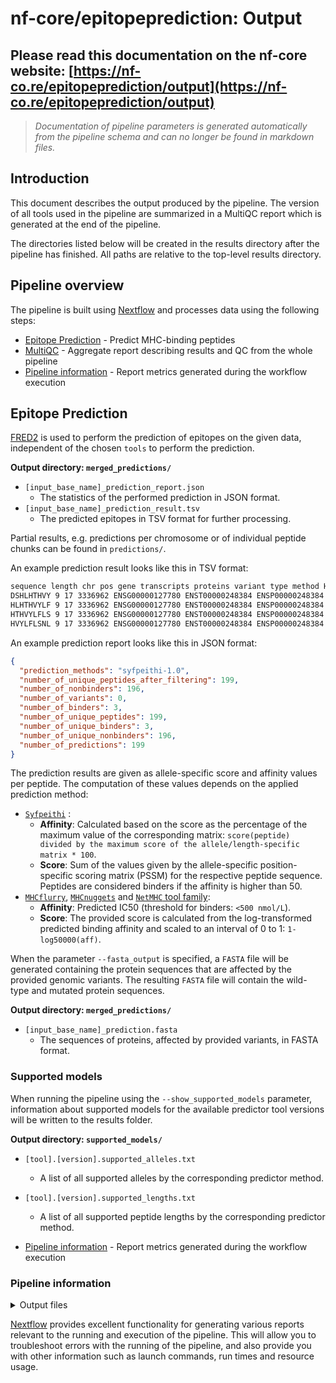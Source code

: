 # nf-core/epitopeprediction: Output

## Please read this documentation on the nf-core website: [https://nf-co.re/epitopeprediction/output](https://nf-co.re/epitopeprediction/output)

> _Documentation of pipeline parameters is generated automatically from the pipeline schema and can no longer be found in markdown files._

## Introduction

This document describes the output produced by the pipeline. The version of all tools used in the pipeline are summarized in a MultiQC report which is generated at the end of the pipeline.

The directories listed below will be created in the results directory after the pipeline has finished. All paths are relative to the top-level results directory.

## Pipeline overview

The pipeline is built using [Nextflow](https://www.nextflow.io/) and processes data using the following steps:

- [Epitope Prediction](#epitope-prediction) - Predict MHC-binding peptides
- [MultiQC](#multiqc) - Aggregate report describing results and QC from the whole pipeline
- [Pipeline information](#pipeline-information) - Report metrics generated during the workflow execution

## Epitope Prediction

[FRED2](https://github.com/FRED-2) is used to perform the prediction of epitopes on the given data, independent of the chosen `tools` to perform the prediction.

**Output directory: `merged_predictions/`**

- `[input_base_name]_prediction_report.json`
  - The statistics of the performed prediction in JSON format.
- `[input_base_name]_prediction_result.tsv`
  - The predicted epitopes in TSV format for further processing.

Partial results, e.g. predictions per chromosome or of individual peptide chunks can be found in `predictions/`.

An example prediction result looks like this in TSV format:

```bash
sequence length chr pos gene transcripts proteins variant type method HLA-A*01:01 score HLA-A*01:01 affinity HLA-A*01:01 binder synonymous homozygous variant details (genomic) variant details (protein)
DSHLHTHVY 9 17 3336962 ENSG00000127780 ENST00000248384 ENSP00000248384 SNP syfpeithi-1.0 20.0 50.0 False False False c.173C>A p.Pro58His
HLHTHVYLF 9 17 3336962 ENSG00000127780 ENST00000248384 ENSP00000248384 SNP syfpeithi-1.0 3.0 7.5 False False False c.173C>A p.Pro58His
HTHVYLFLS 9 17 3336962 ENSG00000127780 ENST00000248384 ENSP00000248384 SNP syfpeithi-1.0 7.0 17.5 False False False c.173C>A p.Pro58His
HVYLFLSNL 9 17 3336962 ENSG00000127780 ENST00000248384 ENSP00000248384 SNP syfpeithi-1.0 0.0 0.0 False False False c.173C>A p.Pro58His
```

An example prediction report looks like this in JSON format:

```json
{
  "prediction_methods": "syfpeithi-1.0",
  "number_of_unique_peptides_after_filtering": 199,
  "number_of_nonbinders": 196,
  "number_of_variants": 0,
  "number_of_binders": 3,
  "number_of_unique_peptides": 199,
  "number_of_unique_binders": 3,
  "number_of_unique_nonbinders": 196,
  "number_of_predictions": 199
}
```

The prediction results are given as allele-specific score and affinity values per peptide. The computation of these values depends on the applied prediction method:

- [`Syfpeithi`](http://www.syfpeithi.de) :
  - **Affinity**: Calculated based on the score as the percentage of the maximum value of the corresponding matrix: `score(peptide) divided by the maximum score of the allele/length-specific matrix * 100`.
  - **Score**: Sum of the values given by the allele-specific position-specific scoring matrix (PSSM) for the respective peptide sequence.
    Peptides are considered binders if the affinity is higher than 50.
- [`MHCflurry`](https://github.com/openvax/mhcflurry), [`MHCnuggets`](https://github.com/KarchinLab/mhcnuggets) and [`NetMHC` tool family](https://services.healthtech.dtu.dk/):
  - **Affinity**: Predicted IC50 (threshold for binders: `<500 nmol/L`).
  - **Score**: The provided score is calculated from the log-transformed predicted binding affinity and scaled to an interval of 0 to 1: `1-log50000(aff)`.

When the parameter `--fasta_output` is specified, a `FASTA` file will be generated containing the protein sequences that are affected by the provided genomic variants. The resulting `FASTA` file will contain the wild-type and mutated protein sequences.

**Output directory: `merged_predictions/`**

- `[input_base_name]_prediction.fasta`
  - The sequences of proteins, affected by provided variants, in FASTA format.

### Supported models

When running the pipeline using the `--show_supported_models` parameter, information about supported models for the available predictor tool versions will be written to the results folder.

**Output directory: `supported_models/`**

- `[tool].[version].supported_alleles.txt`
  - A list of all supported alleles by the corresponding predictor method.
- `[tool].[version].supported_lengths.txt`

  - A list of all supported peptide lengths by the corresponding predictor method.

- [Pipeline information](#pipeline-information) - Report metrics generated during the workflow execution

### Pipeline information

<details markdown="1">
<summary>Output files</summary>

- `pipeline_info/`
  - Reports generated by Nextflow: `execution_report.html`, `execution_timeline.html`, `execution_trace.txt` and `pipeline_dag.dot`/`pipeline_dag.svg`.
  - Reports generated by the pipeline: `pipeline_report.html`, `pipeline_report.txt` and `software_versions.yml`. The `pipeline_report*` files will only be present if the `--email` / `--email_on_fail` parameter's are used when running the pipeline.
  - Reformatted samplesheet files used as input to the pipeline: `samplesheet.valid.csv`.

</details>

[Nextflow](https://www.nextflow.io/docs/latest/tracing.html) provides excellent functionality for generating various reports relevant to the running and execution of the pipeline. This will allow you to troubleshoot errors with the running of the pipeline, and also provide you with other information such as launch commands, run times and resource usage.
